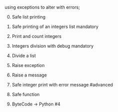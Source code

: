 using exceptions to alter with errors;

0. Safe list printing

1. Safe printing of an integers list
mandatory

2. Print and count integers

3. Integers division with debug
mandatory


4. Divide a list

5. Raise exception

6. Raise a message

7. Safe integer print with error message
#advanced

8. Safe function

9. ByteCode -> Python #4
